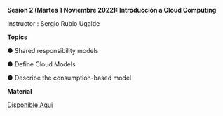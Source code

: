 **Sesión 2 (Martes 1 Noviembre 2022): Introducción a Cloud Computing**

Instructor : Sergio Rubio Ugalde

**Topics**

● Shared responsibility models

● Define Cloud Models

● Describe the consumption-based model

**Material**

[Disponible Aqui](https://docs.google.com/presentation/d/1T1VXUiAG-6JXxulu-7l79nFNxZweIU7X/edit?usp=sharing&ouid=100474492946194846003&rtpof=true&sd=true)
